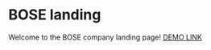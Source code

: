 # BOSE landing
Welcome to the BOSE company landing page!
[DEMO LINK](https://DaveBeetle.github.io/bose-landing/)
